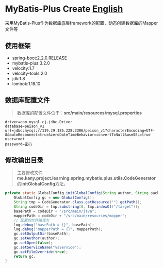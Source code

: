 # MyBatis-Plus Create [English](./README.md)

采用MyBatis-Plus作为数据库底层framework的配置，动态创建数据库的Mapper文件等

## 使用框架

- spring-boot:2.2.0.RELEASE
- mybatis-plus:3.2.0
- velocity:1.7
- velocity-tools:2.0
- jdk:1.8
- lombok:1.18.10

## 数据库配置文件

> 数据库的配置文件位于：**src/main/resources/mysql.properties**

```properties
driver=com.mysql.cj.jdbc.Driver
database=peison_v1
url=jdbc:mysql://119.29.185.228:3306/peison_v1?characterEncoding=UTF-8&autoReconnect=true&zeroDateTimeBehavior=convertToNull&useSSL=true
user=root
password=密码
```

## 修改输出目录

> 主要修改文件**me.kany.project.learning.spring.mybatis.plus.utils.CodeGenerator**的**initGlobalConfig**方法。

```java
private static GlobalConfig initGlobalConfig(String author, String packageName) {
    GlobalConfig gc = new GlobalConfig();
    String tmp = CodeGenerator.class.getResource("").getPath();
    String codeDir = tmp.substring(0, tmp.indexOf("/target"));
    basePath = codeDir + "/src/main/java";
    mapperPath = codeDir + "/src/main/resources/mapper";
    // 配置的文件路径为
    log.debug("basePath = {}", basePath);
    log.debug("mapperPath = {}", mapperPath);
    gc.setOutputDir(basePath);
    gc.setAuthor(author);
    gc.setOpen(false);
    gc.setServiceName("%sService");
    gc.setFileOverride(true);
    return gc;
}
```